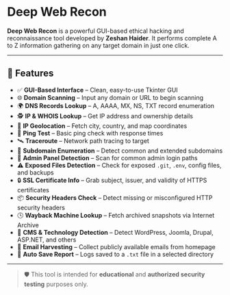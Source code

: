 # Deep Web Recon

**Deep Web Recon** is a powerful GUI-based ethical hacking and reconnaissance tool developed by **Zeshan Haider**. It performs complete A to Z information gathering on any target domain in just one click.

---

## 🚀 Features

- ✅ **GUI-Based Interface** – Clean, easy-to-use Tkinter GUI
- 🌐 **Domain Scanning** – Input any domain or URL to begin scanning
- 🌍 **DNS Records Lookup** – A, AAAA, MX, NS, TXT record enumeration
- 🕵️ **IP & WHOIS Lookup** – Get IP address and ownership details
- 📍 **IP Geolocation** – Fetch city, country, and map coordinates
- 🔁 **Ping Test** – Basic ping check with response times
- 🛰️ **Traceroute** – Network path tracing to target
- 🔎 **Subdomain Enumeration** – Detect common and extended subdomains
- 🔐 **Admin Panel Detection** – Scan for common admin login paths
- ⚠️ **Exposed Files Detection** – Check for exposed `.git`, `.env`, config files, and backups
- 🔒 **SSL Certificate Info** – Grab subject, issuer, and validity of HTTPS certificates
- 📦 **Security Headers Check** – Detect missing or misconfigured HTTP security headers
- 🕓 **Wayback Machine Lookup** – Fetch archived snapshots via Internet Archive
- 🧩 **CMS & Technology Detection** – Detect WordPress, Joomla, Drupal, ASP.NET, and others
- 📧 **Email Harvesting** – Collect publicly available emails from homepage
- 📁 **Auto Save Report** – Logs saved to a `.txt` file in a selected directory

---

> 🛡️ This tool is intended for **educational** and **authorized security testing** purposes only.

